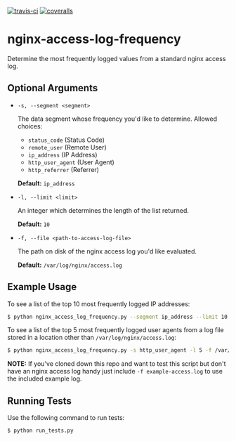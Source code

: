 [![travis-ci](https://travis-ci.org/respondcreate/nginx-access-log-frequency.svg?branch=master)](https://travis-ci.org/respondcreate/nginx-access-log-frequency/) [![coveralls](https://img.shields.io/coveralls/respondcreate/nginx-access-log-frequency.svg?style=flat)](https://coveralls.io/github/respondcreate/nginx-access-log-frequency)

# nginx-access-log-frequency

Determine the most frequently logged values from a standard nginx access log.

## Optional Arguments

* `-s, --segment <segment>`
                        
    The data segment whose frequency you'd like to determine. Allowed choices:

    * `status_code` (Status Code)
    * `remote_user` (Remote User)
    * `ip_address` (IP Address)
    * `http_user_agent` (User Agent)
    * `http_referrer` (Referrer)

    **Default:** `ip_address`

* `-l, --limit <limit>`

    An integer which determines the length of the list returned.

    **Default:** `10`

* `-f, --file <path-to-access-log-file>`

    The path on disk of the nginx access log you'd like evaluated.

    **Default:** `/var/log/nginx/access.log`

## Example Usage

To see a list of the top 10 most frequently logged IP addresses:

```bash
$ python nginx_access_log_frequency.py --segment ip_address --limit 10
```

To see a list of the top 5 most frequently logged user agents from a log file stored in a location other than `/var/log/nginx/access.log`:

```bash
$ python nginx_access_log_frequency.py -s http_user_agent -l 5 -f /var/log/custom-log-location/access.log
```

**NOTE:** If you've cloned down this repo and want to test this script but don't have an nginx access log handy just include `-f example-access.log` to use the included example log.

## Running Tests

Use the following command to run tests:

```bash
$ python run_tests.py
```
